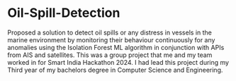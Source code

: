 # Oil-Spill-Detection
Proposed a solution to detect oil spills or any distress in vessels  in the marine environment by monitoring their behaviour  continuously for any anomalies using the Isolation Forest ML  algorithm in conjunction with APIs from AIS and satellites. 
This was a group project that me and my team worked in for Smart India Hackathon 2024.
I had lead this project during my Third year of my bachelors degree in Computer Science and Engineering.
